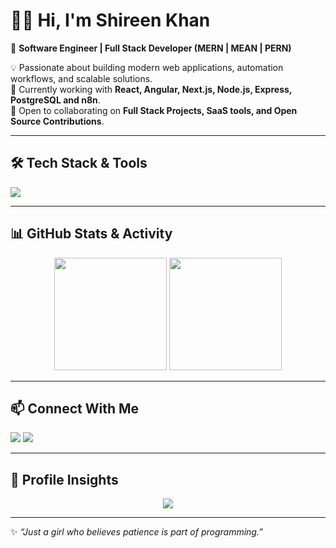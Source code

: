 # 👩‍💻 Hi, I'm Shireen Khan  

🚀 **Software Engineer | Full Stack Developer (MERN | MEAN | PERN)**  

💡 Passionate about building modern web applications, automation workflows, and scalable solutions.  
🌱 Currently working with **React, Angular, Next.js, Node.js, Express, PostgreSQL and n8n**.  
🤝 Open to collaborating on **Full Stack Projects, SaaS tools, and Open Source Contributions**.  

---

## 🛠️ Tech Stack & Tools  
<p align="left">
  <img src="https://skillicons.dev/icons?i=react,angular,nextjs,nodejs,express,mongodb,postgres,typescript,javascript,html,css,tailwind,bootstrap,nestjs,git,github,linux,docker,swift" />
</p>

---

## 📊 GitHub Stats & Activity  

<p align="center">
  <img height="180em" src="https://github-readme-stats-omega-mocha.vercel.app/api?username=shireenkhan-developer&show_icons=true&theme=radical" />
  <img src="https://github-readme-stats.vercel.app/api/top-langs/?username=shireenkhan-developer&layout=compact&hide_border=true&theme=radical&langs_count=8" height="180em"/>
</p>  

---

## 📫 Connect With Me  
<p>
  <a href="https://www.linkedin.com/in/shireen-khan1/"><img src="https://img.shields.io/badge/LinkedIn-%230077B5.svg?style=for-the-badge&logo=linkedin&logoColor=white"/></a>
  <a href="mailto:skhan.software2@gmail.com"><img src="https://img.shields.io/badge/Email-%23EA4335.svg?style=for-the-badge&logo=gmail&logoColor=white"/></a>
</p>  

---

## 👀 Profile Insights  
<p align="center">
  <img src="https://komarev.com/ghpvc/?username=shireenkhan-developer&label=Profile%20Views&color=blueviolet&style=for-the-badge" />
</p>

---

✨ *“Just a girl who believes patience is part of programming.”*  
